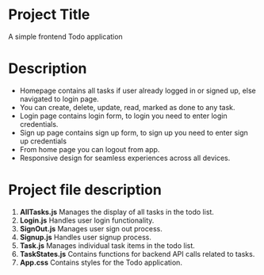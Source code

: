 # Project Title

A simple frontend Todo application

# Description

- Homepage contains all tasks if user already logged in or signed up, else navigated to login page.
- You can create, delete, update, read, marked as done to any task.
- Login page contains login form, to login you need to enter login credentials.
- Sign up page contains sign up form, to sign up you need to enter sign up credentials
- From home page you can logout from app.
- Responsive design for seamless experiences across all devices.

# Project file description

1. **AllTasks.js**
   Manages the display of all tasks in the todo list.
2. **Login.js**
   Handles user login functionality.
3. **SignOut.js**
   Manages user sign out process.
4. **Signup.js**
   Handles user signup process.
5. **Task.js**
   Manages individual task items in the todo list.
6. **TaskStates.js**
   Contains functions for backend API calls related to tasks.
7. **App.css**
   Contains styles for the Todo application.
